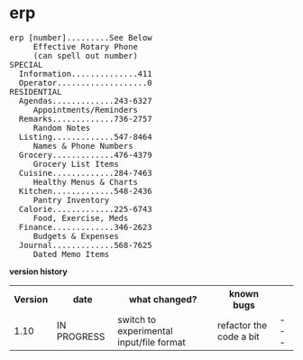 # erp
<pre>
erp [number].........See Below
     Effective Rotary Phone
     (can spell out number)
SPECIAL
  Information..............411
  Operator...................0
RESIDENTIAL
  Agendas.............243-6327
     Appointments/Reminders
  Remarks.............736-2757
     Random Notes
  Listing.............547-8464
     Names & Phone Numbers
  Grocery.............476-4379
     Grocery List Items
  Cuisine.............284-7463
     Healthy Menus & Charts
  Kitchen.............548-2436
     Pantry Inventory
  Calorie.............225-6743
     Food, Exercise, Meds
  Finance.............346-2623
     Budgets & Expenses
  Journal.............568-7625
     Dated Memo Items
</pre>

**version history**
<table>
   <tr>
      <th>Version</th>
      <th>date</th>
      <th>what changed?</th>
      <th>known bugs</th>
   </tr>
   <tr>
      <td>1.10</td>
      <td>IN PROGRESS</td>
      <td>switch to experimental input/file format</td>
      <td>refactor the code a bit</td>
      <td>---</td>
   </tr>
</table>

